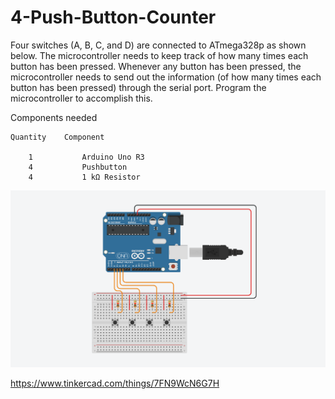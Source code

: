 # 4-Push-Button-Counter

Four switches (A, B, C, and D) are connected to ATmega328p as shown below. The microcontroller needs to keep track of how many times each button has been pressed. Whenever any button has been pressed, the microcontroller needs to send out the information (of how many times each button has been pressed) through the serial port. Program the microcontroller to accomplish this. 

Components needed

    Quantity	Component 

        1           Arduino Uno R3
        4           Pushbutton
        4	        1 kΩ Resistor

![alt text](https://github.com/khairulfaisal97/MCTE4342-Embedded-System-Design/blob/main/Week%204/EXP_8/EXP%208.png?raw=true)

https://www.tinkercad.com/things/7FN9WcN6G7H
